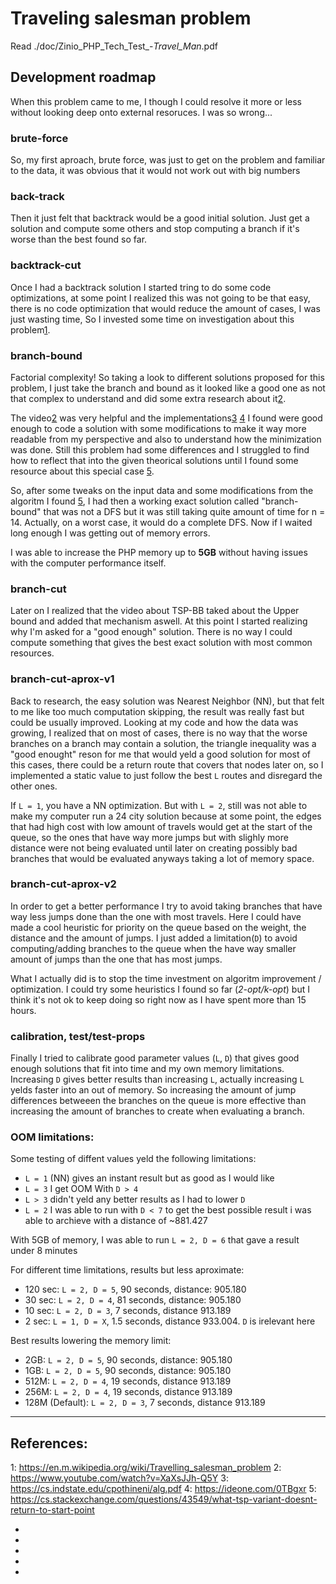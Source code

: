 # Traveling salesman problem
Read ./doc/Zinio_PHP_Tech_Test_-_Travel_Man_.pdf

## Development roadmap
When this problem came to me, I though I could resolve it more or less without looking deep onto external resoruces. I was so wrong...

### brute-force
So, my first aproach, brute force, was just to get on the problem and familiar to the data, it was obvious that it would not work out with big numbers

### back-track
Then it just felt that backtrack would be a good initial solution. Just get a solution and compute some others and stop computing a branch if it's worse than the best found so far.

### backtrack-cut
Once I had a backtrack solution I started tring to do some code optimizations, at some point I realized this was not going to be that easy, there is no code optimization that would reduce the amount of cases, I was just wasting time, So I invested some time on investigation about this problem[1].

### branch-bound
Factorial complexity! So taking a look to different solutions proposed for this problem, I just take the branch and bound as it looked like a good one as not that complex to understand and did some extra research about it[2][3].

The video[2] was very helpful and the implementations[3] [4] I found were good enough to code a solution with some modifications to make it way more readable from my perspective and also to understand how the minimization was done. Still this problem had some differences and I struggled to find how to reflect that into the given theorical solutions until I found some resource about this special case [5].

So, after some tweaks on the input data and some modifications from the algoritm I found [5], I had then a working exact solution called "branch-bound" that was not a DFS but it was still taking quite amount of time for n = 14. Actually, on a worst case, it would do a complete DFS. Now if I waited long enough I was getting out of memory errors.

I was able to increase the PHP memory up to **5GB** without having issues with the computer performance itself.

### branch-cut
Later on I realized that the video about TSP-BB taked about the Upper bound and added that mechanism aswell. At this point I started realizing why I'm asked for a "good enough" solution. There is no way I could compute something that gives the best exact solution with most common resources.

### branch-cut-aprox-v1
Back to research, the easy solution was Nearest Neighbor (NN), but that felt to me like too much computation skipping, the result was really fast but could be usually improved. Looking at my code and how the data was growing, I realized that on most of cases, there is no way that the worse branches on a branch may contain a solution, the triangle inequality was a "good enought" reson for me that would yeld a good solution for most of this cases, there could be a return route that covers that nodes later on, so I implemented a static value to just follow the best `L` routes and disregard the other ones.

If ``L = 1``, you have a NN optimization. But with `L = 2`, still was not able to make my computer run a 24 city solution because at some point, the edges that had high cost with low amount of travels would get at the start of the queue, so the ones that have way more jumps but with slighly more distance were not being evaluated until later on creating possibly bad branches that would be evaluated anyways taking a lot of memory space.

### branch-cut-aprox-v2
In order to get a better performance I try to avoid taking branches that have way less jumps done than the one with most travels. Here I could have made a cool heuristic for priority on the queue based on the weight, the distance and the amount of jumps. I just added a limitation(`D`) to avoid computing/adding branches to the queue when the have way smaller amount of jumps than the one that has most jumps.

What I actually did is to stop the time investment on algoritm improvement / optimization. I could try some heuristics I found so far (*2-opt/k-opt*) but I think it's not ok to keep doing so right now as I have spent more than 15 hours.

### calibration, test/test-props
Finally I tried to calibrate good parameter values (`L`, `D`) that gives good enough solutions that fit into time and my own memory limitations. Increasing `D` gives better results than increasing `L`, actually increasing `L` yelds faster into an out of memory. So increasing the amount of jump differences betweeen the branches on the queue is more effective than increasing the amount of branches to create when evaluating a branch.

### OOM limitations:
Some testing of diffent values yeld the following limitations:
* `L = 1` (NN) gives an instant result but as good as I would like
* `L = 3` I get OOM With `D > 4`
* `L > 3` didn't yeld any better results as I had to lower `D`
* `L = 2` I was able to run with `D < 7` to get the best possible result i was able to archieve with a distance of ~881.427

With 5GB of memory, I was able to run `L = 2, D = 6` that gave a result under 8 minutes

For different time limitations, results but less aproximate:
* 120 sec: `L = 2, D = 5`, 90 seconds, distance: 905.180
* 30 sec: `L = 2, D = 4`, 81 seconds, distance: 905.180
* 10 sec: `L = 2, D = 3`, 7 seconds, distance 913.189
* 2 sec: `L = 1, D = X`, 1.5 seconds, distance 933.004. `D` is irelevant here

Best results lowering the memory limit:
* 2GB: `L = 2, D = 5`, 90 seconds, distance: 905.180
* 1GB: `L = 2, D = 5`, 90 seconds, distance: 905.180
* 512M: `L = 2, D = 4`, 19 seconds, distance 913.189
* 256M: `L = 2, D = 4`, 19 seconds, distance 913.189
* 128M (Default): `L = 2, D = 3`, 7 seconds, distance 913.189

---
## References:
1: https://en.m.wikipedia.org/wiki/Travelling_salesman_problem
2: https://www.youtube.com/watch?v=XaXsJJh-Q5Y
3: https://cs.indstate.edu/cpothineni/alg.pdf
4: https://ideone.com/0TBgxr
5: https://cs.stackexchange.com/questions/43549/what-tsp-variant-doesnt-return-to-start-point


* [1]: https://en.m.wikipedia.org/wiki/Travelling_salesman_problem

* [2]: https://www.youtube.com/watch?v=XaXsJJh-Q5Y

* [3]: https://cs.indstate.edu/cpothineni/alg.pdf

* [4]: https://ideone.com/0TBgxr

* [5]: https://cs.stackexchange.com/questions/43549/what-tsp-variant-doesnt-return-to-start-point

